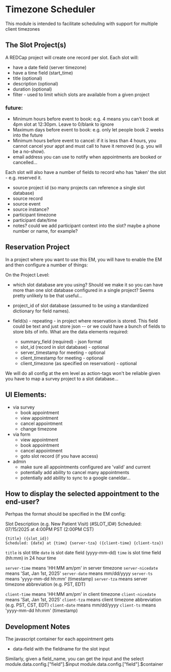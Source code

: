 # Timezone Scheduler

This module is intended to facilitate scheduling with support for multiple client timezones



## The Slot Project(s)

A REDCap project will create one record per slot.  Each slot will:
- have a date field (server timezone)
- have a time field (start_time)
- title (optional)
- description (optional)
- duration (optional)
- filter - used to limit which slots are available from a given project

### future:
- Minimum hours before event to book:  e.g. 4 means you can't book at 4pm slot at 12:30pm.  Leave to 0/blank to ignore
- Maximum days before event to book:  e.g. only let people book 2 weeks into the future
- Minimum hours before event to cancel: if it is less than 4 hours, you cannot cancel your appt and must call to have it removed (e.g. you will be a no-show).
- email address you can use to notify when appointments are booked or cancelled...



Each slot will also have a number of fields to record who has 'taken' the slot - e.g. reserved it.
- source project id (so many projects can reference a single slot database)
- source record
- source event
- source instance?
- participant timezone
- participant date/time
- notes?  could we add participant context into the slot? maybe a phone number or name, for example?

## Reservation Project
In a project where you want to use this EM, you will have to enable the EM and then configure a number of things:

On the Project Level:
- which slot database are you using?  Should we make it so you can have more than one slot database configured in a single project?  Seems pretty unlikely to be that useful...

- project_id of slot database (assumed to be using a standardized dictionary for field names).

- field(s) - repeating - in project where reservation is stored.  This field could be text and just store json -- or we could have a bunch of fields to store bits of info.   What are the data elements required:
    - summary_field (required) - json format
    - slot_id (record in slot database) - optional
    - server_timestamp for meeting - optional
    - client_timestamp for meeting - optional
    - client_timezone (as specified on reservation) - optional

We will do all config at the em level as action-tags won't be reliable given you have to map a survey project to a slot database...

## UI Elements:

- via survey
  - book appointment
  - view appointment
  - cancel appointment
  - change timezone
- via form
  - view appointment
  - book appointment
  - cancel appointment
  - goto slot record (if you have access)
- admin
  - make sure all appointments configured are 'valid' and current
  - potentially add ability to cancel many appointments
  - potentially add ability to sync to a google caneldar...



## How to display the selected appointment to the end-user?

Perhpas the format should be specified in the EM config:

Slot Description (e.g. New Patient Visit) (#SLOT_ID#)
Scheduled: 07/15/2025 at 4:00PM PST (2:00PM CST)

```
{title} ({slot_id})
Scheduled: {date} at {time} {server-tza} ({client-time} {client-tza})
```
`title` is slot title
`date` is slot date field (yyyy-mm-dd)
`time` is slot time field (hh:mm) in 24 hour time

`server-time` means 'HH:MM am/pm' in server timezone
`server-nicedate` means 'Sat, Jan 1st, 2025'
`server-date` means mm/dd/yyyy
`server-ts` means 'yyyy-mm-dd hh:mm' (timestamp)
`server-tza` means server timezone abbreviation (e.g. PST, EDT)

`client-time` means 'HH:MM am/pm' in client timezone
`client-nicedate` means 'Sat, Jan 1st, 2025'
`client-tza` means client timezone abbreviation (e.g. PST, CST, EDT)
`client-date` means mm/dd/yyyy
`client-ts` means 'yyyy-mm-dd hh:mm' (timestamp)





## Development Notes ##

The javascript container for each appointment gets
- data-field with the fieldname for the slot input


Similarly, given a field_name, you can get the input and the select
module.data.config.["field"].$input
module.data.config.["field"].$container
